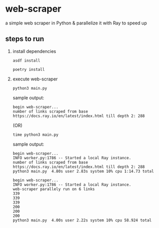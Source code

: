 # web-scraper
a simple web scraper in Python & parallelize it with Ray to speed up

## steps to run
1. install dependencies
    ```
    asdf install

    poetry install
    ```
2. execute web-scraper
    ```
    python3 main.py
    ```
    sample output:
    ```
    begin web-scraper...
    number of links scraped from base https://docs.ray.io/en/latest/index.html till depth 2: 288
    ```
    (OR)
    ```
    time python3 main.py
    ```
    sample output:
    ```
    begin web-scraper...
    INFO worker.py:1786 -- Started a local Ray instance.
    number of links scraped from base https://docs.ray.io/en/latest/index.html till depth 2: 288
    python3 main.py  4.80s user 2.83s system 10% cpu 1:14.73 total
    ```

    ```
    begin web-scraper...
    INFO worker.py:1786 -- Started a local Ray instance.
    web-scraper parallely run on 6 links
    339
    339
    339
    200
    200
    200
    python3 main.py  4.00s user 2.22s system 10% cpu 58.924 total
    ```
